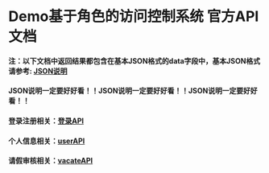 # Demo基于角色的访问控制系统 官方API文档

#### 注：以下文档中返回结果都包含在基本JSON格式的data字段中，基本JSON格式请参考: [JSON说明](doc/Json.md)

#### JSON说明一定要好好看！！JSON说明一定要好好看！！JSON说明一定要好好看！！

#### 登录注册相关：[登录API](doc/login.md)

#### 个人信息相关：[userAPI](doc/user.md)

#### 请假审核相关：[vacateAPI](doc/vacate.md)